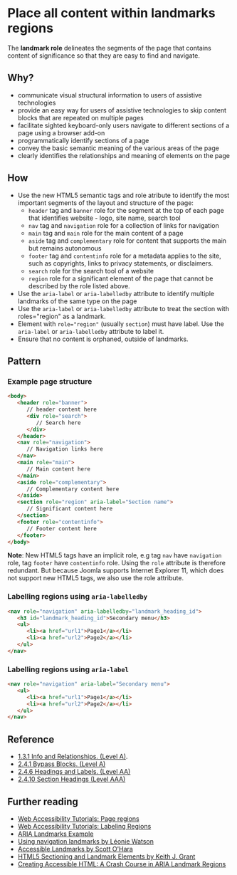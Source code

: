 # Place all content within landmarks regions
The **landmark role** delineates the segments of the page that contains content of significance so that they are easy to find and navigate.

## Why?
* communicate visual structural information to users of assistive technologies
* provide an easy way for users of assistive technologies to skip content blocks that are repeated on multiple pages
* facilitate sighted keyboard-only users navigate to different sections of a page using a browser add-on
* programmatically identify sections of a page
* convey the basic semantic meaning of the various areas of the page
* clearly identifies the relationships and meaning of elements on the page

## How
* Use the new HTML5 semantic tags and role atribute to identify the most important segments of the layout and structure of the page: 
  - `header` tag and `banner` role for the segment at the top of each page that identifies website - logo, site name, search tool 
  - `nav` tag and `navigation` role for a collection of links for navigation
  - `main` tag and `main` role for the main content of a page
  - `aside` tag and `complementary` role for content that supports the main but remains autonomous
  - `footer` tag and `contentinfo` role for a metadata applies to the site, such as copyrights, links to privacy statements, or disclaimers.
  - `search` role for the search tool of a website
  - `region` role for a significant element of the page that cannot be described by the role listed above.
* Use the `aria-label` or `aria-labelledby` attribute to identify multiple landmarks of the same type on the page
* Use the `aria-label` or `aria-labelledby` attribute to treat the section with roles="region" as a landmark.
* Element with `role="region"` (usually `section`) must have label.  Use the `aria-label` or `aria-labelledby` attribute to label it.
* Ensure that no content is orphaned, outside of landmarks.

## Pattern
### Example page structure

```html
<body>
   <header role="banner">
      // header content here
      <div role="search">
         // Search here
      </div>
   </header>   
   <nav role="navigation">
      // Navigation links here
   </nav>
   <main role="main">
      // Main content here
   </main>
   <aside role="complementary">
      // Complementary content here
   </aside>
   <section role="region" aria-label="Section name">
      // Significant content here
   </section>
   <footer role="contentinfo">
      // Footer content here
   </footer>
</body>
```

**Note**: New HTML5 tags have an implicit role, e.g tag `nav` have `navigation` role, tag `footer` have `contentinfo` role.  Using the `role` attribute is therefore redundant. But because Joomla supports Internet Explorer 11, which does not support new HTML5 tags, we also use the role attribute.   

### Labelling regions using `aria-labelledby`
```html
<nav role="navigation" aria-labelledby="landmark_heading_id">
   <h3 id="landmark_heading_id">Secondary menu</h3>
   <ul>
      <li><a href="url1">Page1</a></li>
      <li><a href="url2">Page2</a></li>
   </ul>	  
</nav>
```

### Labelling regions using `aria-label`
```html
<nav role="navigation" aria-label="Secondary menu">
   <ul>
      <li><a href="url1">Page1</a></li>
      <li><a href="url2">Page2</a></li>
   </ul>	
</nav>
```

## Reference
* [1.3.1 Info and Relationships. (Level A)](https://www.w3.org/WAI/WCAG20/quickref/#qr-content-structure-separation-programmatic).  
* [2.4.1 Bypass Blocks. (Level A)](https://www.w3.org/WAI/WCAG20/quickref/#qr-navigation-mechanisms-skip)
* [2.4.6 Headings and Labels. (Level AA)](https://www.w3.org/WAI/WCAG20/quickref/#qr-navigation-mechanisms-descriptive)
* [2.4.10 Section Headings (Level AAA)](http://www.w3.org/TR/WCAG20/#navigation-mechanisms-headings)

## Further reading
* [Web Accessibility Tutorials: Page regions](https://www.w3.org/WAI/tutorials/page-structure/regions/)
* [Web Accessibility Tutorials: Labeling Regions](https://www.w3.org/WAI/tutorials/page-structure/labels/)
* [ARIA Landmarks Example](https://www.w3.org/TR/wai-aria-practices/examples/landmarks/index.html)
* [Using navigation landmarks by Léonie Watson](https://accessibility.blog.gov.uk/2016/05/27/using-navigation-landmarks/)
* [Accessible Landmarks by Scott O'Hara](https://www.scottohara.me/blog/2018/03/03/landmarks.html)
* [HTML5 Sectioning and Landmark Elements by Keith J. Grant](https://keithjgrant.com/posts/2018/03/html5-sectioning-and-landmark-elements/)
* [Creating Accessible HTML: A Crash Course in ARIA Landmark Regions](https://medium.com/c2-group/creating-accessible-html-a-crash-course-in-aria-landmark-regions-40513850298b)

